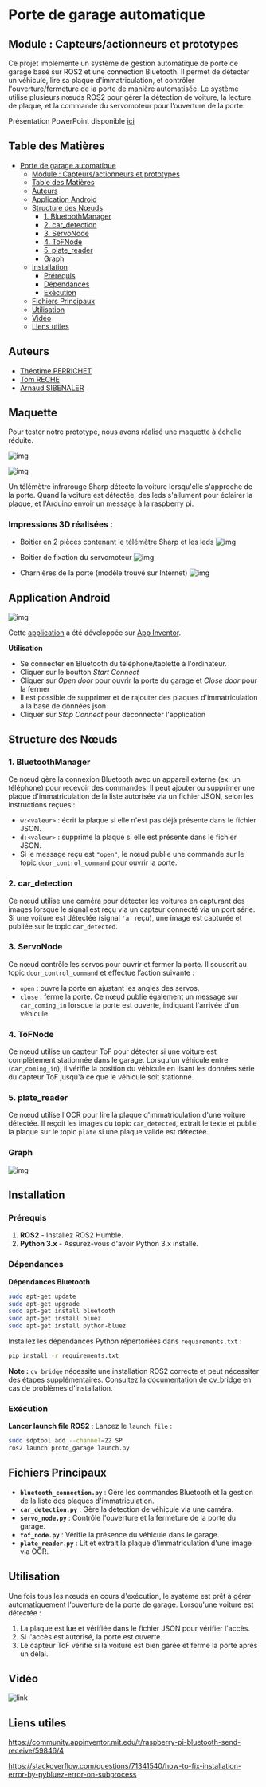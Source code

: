 # Porte de garage automatique

## Module : Capteurs/actionneurs et prototypes

Ce projet implémente un système de gestion automatique de porte de garage basé sur ROS2 et une connection Bluetooth. Il permet de détecter un véhicule, lire sa plaque d'immatriculation, et contrôler l'ouverture/fermeture de la porte de manière automatisée. Le système utilise plusieurs nœuds ROS2 pour gérer la détection de voiture, la lecture de plaque, et la commande du servomoteur pour l’ouverture de la porte. 

Présentation PowerPoint disponible [ici](img/Presentation.pptx) 

## Table des Matières

- [Porte de garage automatique](#porte-de-garage-automatique)
  - [Module : Capteurs/actionneurs et prototypes](#module--capteursactionneurs-et-prototypes)
  - [Table des Matières](#table-des-matières)
  - [Auteurs](#auteurs)
  - [Application Android](#application-android)
  - [Structure des Nœuds](#structure-des-nœuds)
    - [1. BluetoothManager](#1-bluetoothmanager)
    - [2. car\_detection](#2-car_detection)
    - [3. ServoNode](#3-servonode)
    - [4. ToFNode](#4-tofnode)
    - [5. plate\_reader](#5-plate_reader)
    - [Graph](#graph)
  - [Installation](#installation)
    - [Prérequis](#prérequis)
    - [Dépendances](#dépendances)
    - [Exécution](#exécution)
  - [Fichiers Principaux](#fichiers-principaux)
  - [Utilisation](#utilisation)
  - [Vidéo](#vidéo)
  - [Liens utiles](#liens-utiles)

## Auteurs

- [Théotime PERRICHET](https://github.com/TheoTime01)
- [Tom RECHE](https://github.com/TomRecheEln)
- [Arnaud SIBENALER](https://github.com/ArnaudS-CPE)

## Maquette

Pour tester notre prototype, nous avons réalisé une maquette à échelle réduite. 

![img](/img/maquette.JPG)

![img](/img/schema.png)

Un télémètre infrarouge Sharp détecte la voiture lorsqu'elle s'approche de la porte. Quand la voiture est détectée, des leds s'allument pour éclairer la plaque, et l'Arduino envoir un message à la raspberry pi.



### Impressions 3D réalisées :
- Boitier en 2 pièces contenant le télémètre Sharp et les leds
![img](/img/boitier.JPG)

- Boitier de fixation du servomoteur
![img](/img/servo.JPG)

- Charnières de la porte (modèle trouvé sur Internet)
![img](/img/charniere.JPG)


## Application Android

![img](/img/telephone-app.png)

Cette [application](app/p9B3i_enviar_recibirRaspBerry3.aia) a été développée sur [App Inventor](https://appinventor.mit.edu/).

**Utilisation**

 - Se connecter en Bluetooth du téléphone/tablette à l'ordinateur.
 - Cliquer sur le boutton *Start Connect*
 - Cliquer sur *Open door* pour ouvrir la porte du garage et *Close door* pour la fermer
 - Il est possible de supprimer et de rajouter des plaques d'immatriculation a la base de données json
 - Cliquer sur *Stop Connect* pour déconnecter l'application

## Structure des Nœuds

### 1. BluetoothManager

Ce nœud gère la connexion Bluetooth avec un appareil externe (ex: un téléphone) pour recevoir des commandes. Il peut ajouter ou supprimer une plaque d'immatriculation de la liste autorisée via un fichier JSON, selon les instructions reçues :

- `w:<valeur>` : écrit la plaque si elle n'est pas déjà présente dans le fichier JSON.
- `d:<valeur>` : supprime la plaque si elle est présente dans le fichier JSON.
- Si le message reçu est `"open"`, le nœud publie une commande sur le topic `door_control_command` pour ouvrir la porte.

### 2. car_detection

Ce nœud utilise une caméra pour détecter les voitures en capturant des images lorsque le signal est reçu via un capteur connecté via un port série. Si une voiture est détectée (signal `'a'` reçu), une image est capturée et publiée sur le topic `car_detected`.

### 3. ServoNode

Ce nœud contrôle les servos pour ouvrir et fermer la porte. Il souscrit au topic `door_control_command` et effectue l’action suivante :

- `open` : ouvre la porte en ajustant les angles des servos.
- `close` : ferme la porte.
Ce nœud publie également un message sur `car_coming_in` lorsque la porte est ouverte, indiquant l'arrivée d'un véhicule.

### 4. ToFNode

Ce nœud utilise un capteur ToF pour détecter si une voiture est complètement stationnée dans le garage. Lorsqu'un véhicule entre (`car_coming_in`), il vérifie la position du véhicule en lisant les données série du capteur ToF jusqu'à ce que le véhicule soit stationné.

### 5. plate_reader

Ce nœud utilise l'OCR pour lire la plaque d'immatriculation d'une voiture détectée. Il reçoit les images du topic `car_detected`, extrait le texte et publie la plaque sur le topic `plate` si une plaque valide est détectée.

### Graph

![img](/img/graph.png)

## Installation

### Prérequis

1. **ROS2** - Installez ROS2 Humble.
2. **Python 3.x** - Assurez-vous d'avoir Python 3.x installé.

### Dépendances

**Dépendances Bluetooth**

```bash
sudo apt-get update
sudo apt-get upgrade
sudo apt-get install bluetooth
sudo apt-get install bluez
sudo apt-get install python-bluez
```

Installez les dépendances Python répertoriées dans `requirements.txt` :

```bash
pip install -r requirements.txt
```

**Note :** `cv_bridge` nécessite une installation ROS2 correcte et peut nécessiter des étapes supplémentaires. Consultez [la documentation de cv_bridge](http://wiki.ros.org/cv_bridge) en cas de problèmes d'installation.

### Exécution

**Lancer launch file ROS2** :
   Lancez le `launch file` :

   ```bash
   sudo sdptool add --channel=22 SP
   ros2 launch proto_garage launch.py
   ```

## Fichiers Principaux

- **`bluetooth_connection.py`** : Gère les commandes Bluetooth et la gestion de la liste des plaques d'immatriculation.
- **`car_detection.py`** : Gère la détection de véhicule via une caméra.
- **`servo_node.py`** : Contrôle l'ouverture et la fermeture de la porte du garage.
- **`tof_node.py`** : Vérifie la présence du véhicule dans le garage.
- **`plate_reader.py`** : Lit et extrait la plaque d'immatriculation d'une image via OCR.

## Utilisation

Une fois tous les nœuds en cours d'exécution, le système est prêt à gérer automatiquement l'ouverture de la porte de garage. Lorsqu'une voiture est détectée :

1. La plaque est lue et vérifiée dans le fichier JSON pour vérifier l'accès.
2. Si l'accès est autorisé, la porte est ouverte.
3. Le capteur ToF vérifie si la voiture est bien garée et ferme la porte après un délai.

## Vidéo

![link]()

## Liens utiles

<https://community.appinventor.mit.edu/t/raspberry-pi-bluetooth-send-receive/59846/4>

<https://stackoverflow.com/questions/71341540/how-to-fix-installation-error-by-pybluez-error-on-subprocess>
